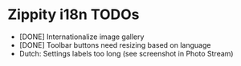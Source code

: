 # Zippity i18n TODOs

* [DONE] Internationalize image gallery
* [DONE] Toolbar buttons need resizing based on language
* Dutch: Settings labels too long (see screenshot in Photo Stream)
